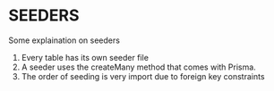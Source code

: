 # SEEDERS

Some explaination on seeders

1. Every table has its own seeder file
2. A seeder uses the createMany method that comes with Prisma.
3. The order of seeding is very import due to foreign key constraints